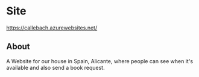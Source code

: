# Site

https://callebach.azurewebsites.net/

## About

A Website for our house in Spain, Alicante, where people can see when it's available and also send a book request. 

